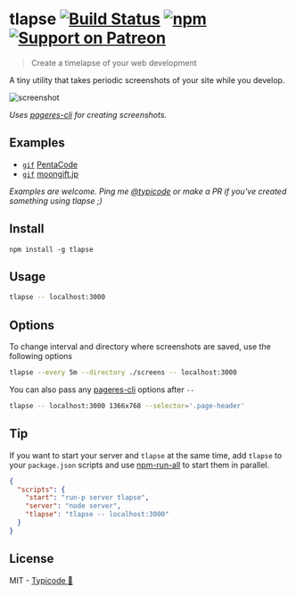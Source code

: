 # tlapse [![Build Status](https://travis-ci.org/typicode/tlapse.svg?branch=master)](https://travis-ci.org/typicode/tlapse) [![npm](https://badge.fury.io/js/tlapse.svg)](https://www.npmjs.com/package/tlapse) [![Support on Patreon](https://img.shields.io/badge/support-%E2%99%A5-ff69b4.svg)](https://www.patreon.com/typicode)

> Create a timelapse of your web development

A tiny utility that takes periodic screenshots of your site while you develop.

![screenshot](https://cdn.rawgit.com/marionebl/b49b7a884188f5b9f35a0dbc355750c2/raw/669e7c1f95ed8232e4080fbb290d2f9bbd586c83/tlapse.svg)

_Uses [pageres-cli](https://github.com/sindresorhus/pageres-cli) for creating screenshots._

## Examples

* [`gif`](http://i.imgur.com/K6rIumh.gif) [PentaCode](http://www.penta-code.com/how-to-automatically-take-screenshots-of-your-site-with-tlapse/) 
* [`gif`](http://images.moongift.jp/2017/01/open-source-tlapse.3cebe89d9666812c9ca2af749c7d51df.gif) [moongift.jp](http://www.moongift.jp/2017/02/tlapse-%E6%8C%87%E5%AE%9A%E3%81%97%E3%81%9Furl%E3%81%AB%E5%AE%9A%E6%9C%9F%E7%9A%84%E3%81%AB%E3%82%A2%E3%82%AF%E3%82%BB%E3%82%B9%E3%81%97%E3%81%A6%E3%82%B9%E3%82%AF%E3%83%AA%E3%83%BC%E3%83%B3/)

_Examples are welcome. Ping me [@typicode](https://twitter.com/typicode) or make a PR if you've created something using tlapse ;)_

## Install

```
npm install -g tlapse
```

## Usage

```sh
tlapse -- localhost:3000
```

## Options

To change interval and directory where screenshots are saved, use the following options

```sh
tlapse --every 5m --directory ./screens -- localhost:3000
```

You can also pass any [pageres-cli](https://github.com/sindresorhus/pageres-cli) options after `--`

```sh
tlapse -- localhost:3000 1366x768 --selector='.page-header'
```

## Tip 

If you want to start your server and `tlapse` at the same time, add `tlapse` to your `package.json` scripts and use [npm-run-all](https://github.com/mysticatea/npm-run-all) to start them in parallel.

```json
{
  "scripts": {
    "start": "run-p server tlapse",
    "server": "node server",
    "tlapse": "tlapse -- localhost:3000"
  }
}
```

## License

MIT - [Typicode :cactus:](https://github.com/typicode)
